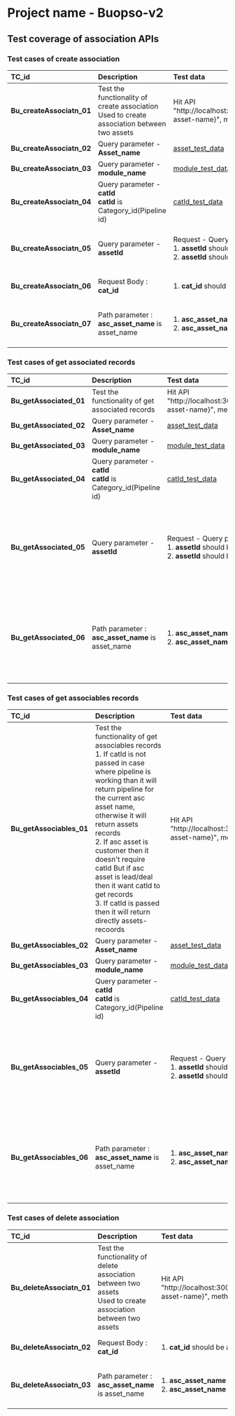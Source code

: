 # Project name - Buopso-v2
## Test coverage of association APIs

### Test cases of create association
TC_id|Description|Test data|Test step|
|:---|:----------|:--------|:--------|
|**Bu_createAssociatn_01**|Test the functionality of create association <br> Used to create association between two assets|Hit API "http://localhost:3000/fams/v2/associations/{asc-asset-name}",  method : "POST"||
|**Bu_createAssociatn_02**|Query parameter -**Asset_name**|[asset_test_data](utility.md)|[asset_test_step](utility.md)|
|**Bu_createAssociatn_03**|Query parameter -**module_name**|[module_test_data](utility.md)|[module_test_step](utility.md)|
|**Bu_createAssociatn_04**|Query parameter -**catId** <br> **catId** is Category_id(Pipeline id)|[catId_test_data](utility.md)|[catId_test_step](utility.md)|
|**Bu_createAssociatn_05**|Query parameter -**assetId**|Request - Query parameter -**assetId** <br> 1. **assetId** should be String and required <br> 2. **assetId** should be valid/correct|1. pass the **assetId** as number/null data type. <br> 2. Pass the **assetId** blank to check required or not. <br> 3. pass the invalid **assetId**|
|**Bu_createAssociatn_06**|Request Body : **cat_id**|1. **cat_id** should be array[string]|1. Pass the **cat_id** as number/string/array[number]/null data type.|
|**Bu_createAssociatn_07**|Path parameter : **asc_asset_name** is asset_name|1. **asc_asset_name** should be string and required <br> 2. **asc_asset_name** should be valid asset_name|1. Pass the **asc_asset_name** as number/null data type. <br> 2. Pass **asc_asset_name** blank to check required or not <br> 3. Pass invalid **asc_asset_name**|

### Test cases of get associated records
TC_id|Description|Test data|Test step|
|:---|:----------|:--------|:--------|
|**Bu_getAssociated_01**|Test the functionality of get associated records|Hit API "http://localhost:3000/fams/v2/associations/{asc-asset-name}",  method : "GET"||
|**Bu_getAssociated_02**|Query parameter -**Asset_name**|[asset_test_data](utility.md)|[asset_test_step](utility.md)|
|**Bu_getAssociated_03**|Query parameter -**module_name**|[module_test_data](utility.md)|[module_test_step](utility.md)|
|**Bu_getAssociated_04**|Query parameter -**catId** <br> **catId** is Category_id(Pipeline id)|[catId_test_data](utility.md)|[catId_test_step](utility.md)|
|**Bu_getAssociated_05**|Query parameter -**assetId**|Request - Query parameter -**assetId** <br> 1. **assetId** should be String and required <br> 2. **assetId** should be valid/correct|1. pass the **assetId** as number/null data type. <br> 2. Pass the **assetId** blank to check required or not. <br> 3. pass the invalid **assetId**
|**Bu_getAssociated_06**|Path parameter : **asc_asset_name** is asset_name|1. **asc_asset_name** should be string and required <br> 2. **asc_asset_name** should be valid asset_name|1. Pass the **asc_asset_name** as number/null data type. <br> 2. Pass **asc_asset_name** blank to check required or not <br> 3. Pass invalid **asc_asset_name**|

### Test cases of get associables records
TC_id|Description|Test data|Test step|
|:---|:----------|:--------|:--------|
|**Bu_getAssociables_01**|Test the functionality of get associables records <br> 1. If catId is not passed in case where pipeline is working than it will return pipeline for the current asc asset name, otherwise it will return assets records<br> 2. If asc asset is customer then it doesn't require catId But if asc asset is lead/deal then it want catId to get records<br> 3.  If catId is passed then it will return directly assets-recoords|Hit API "http://localhost:3000/fams/v2/associations/associables/{asc-asset-name}",  method : "GET"||
|**Bu_getAssociables_02**|Query parameter -**Asset_name**|[asset_test_data](utility.md)|[asset_test_step](utility.md)|
|**Bu_getAssociables_03**|Query parameter -**module_name**|[module_test_data](utility.md)|[module_test_step](utility.md)|
|**Bu_getAssociables_04**|Query parameter -**catId** <br> **catId** is Category_id(Pipeline id)|[catId_test_data](utility.md)|[catId_test_step](utility.md)|
|**Bu_getAssociables_05**|Query parameter -**assetId**|Request - Query parameter -**assetId** <br> 1. **assetId** should be String and required <br> 2. **assetId** should be valid/correct|1. pass the **assetId** as number/null data type. <br> 2. Pass the **assetId** blank to check required or not. <br> 3. pass the invalid **assetId**
|**Bu_getAssociables_06**|Path parameter : **asc_asset_name** is asset_name|1. **asc_asset_name** should be string and required <br> 2. **asc_asset_name** should be valid asset_name|1. Pass the **asc_asset_name** as number/null data type. <br> 2. Pass **asc_asset_name** blank to check required or not <br> 3. Pass invalid **asc_asset_name**|

### Test cases of delete association
TC_id|Description|Test data|Test step|
|:---|:----------|:--------|:--------|
|**Bu_deleteAssociatn_01**|Test the functionality of delete association between two assets<br> Used to create association between two assets|Hit API "http://localhost:3000/fams/v2/associations/{asc-asset-name}",  method : "DELETE"||
|**Bu_deleteAssociatn_02**|Request Body : **cat_id**|1. **cat_id** should be array[string]|1. Pass the **cat_id** as number/string/array[number]/null data type.|
|**Bu_deleteAssociatn_03**|Path parameter : **asc_asset_name** is asset_name|1. **asc_asset_name** should be string and required <br> 2. **asc_asset_name** should be valid asset_name|1. Pass the **asc_asset_name** as number/null data type. <br> 2. Pass **asc_asset_name** blank to check required or not <br> 3. Pass invalid **asc_asset_name**|